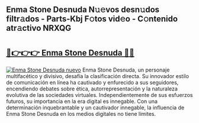 ## Enma Stone Desnuda N𝚞𝚎vos desn𝚞dos filtr𝚊dos - Parts-Kbj F𝚘tos vid𝚎o - C𝚘ntenido atr𝚊ctivo NRXQG

# <h2><a href="http://mb1ijl.tromn.icu/?c=Enma+Stone+Desnuda">🔗👉👉👉 Enma Stone Desnuda 🔗🔗</a></h2>

[![Enma Stone Desnuda nuevo](https://i.imgur.com/pEAQMta.gif)](http://mb1ijl.tromn.icu/?c=Enma+Stone+Desnuda)
Enma Stone Desnuda, un personaje multifacético y divisivo, desafía la clasificación directa. Su innovador estilo de comunicación en línea ha cautivado y enfurecido a sus seguidores, encendiendo debates sobre ética, autorrepresentación y la naturaleza evolutiva de las sociedades virtuales. Independientemente de sus esfuerzos futuros, su importancia en la era digital es innegable. Con una determinación inquebrantable y un cautivador innegable, la influencia de Enma Stone Desnuda en los medios digitales no tiene límites.
